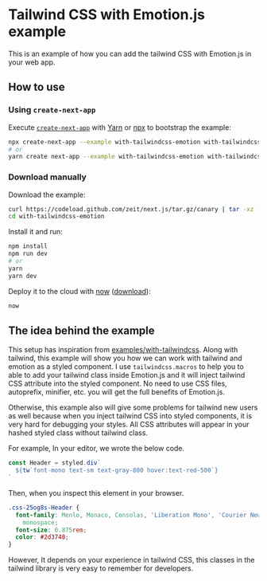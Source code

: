 # Tailwind CSS with Emotion.js example

This is an example of how you can add the tailwind CSS with Emotion.js in your web app.

## How to use

### Using `create-next-app`

Execute [`create-next-app`](https://github.com/segmentio/create-next-app) with [Yarn](https://yarnpkg.com/lang/en/docs/cli/create/) or [npx](https://github.com/zkat/npx#readme) to bootstrap the example:

```bash
npx create-next-app --example with-tailwindcss-emotion with-tailwindcss-emotion-app
# or
yarn create next-app --example with-tailwindcss-emotion with-tailwindcss-emotion-app
```

### Download manually

Download the example:

```bash
curl https://codeload.github.com/zeit/next.js/tar.gz/canary | tar -xz --strip=2 next.js-canary/examples/with-tailwindcss-emotion
cd with-tailwindcss-emotion
```

Install it and run:

```bash
npm install
npm run dev
# or
yarn
yarn dev
```

Deploy it to the cloud with [now](https://zeit.co/now) ([download](https://zeit.co/download)):

```bash
now
```

## The idea behind the example

This setup has inspiration from [examples/with-tailwindcss](https://github.com/zeit/next.js/blob/canary/examples/with-tailwindcss/README.md). Along with tailwind, this example will show you how we can work with tailwind and emotion as a styled component. I use `tailwindcss.macros` to help you to able to add your tailwind class inside Emotion.js and it will inject tailwind CSS attribute into the styled component. No need to use CSS files, autoprefix, minifier, etc. you will get the full benefits of Emotion.js.

Otherwise, this example also will give some problems for tailwind new users as well because when you inject tailwind CSS into styled components, it is very hard for debugging your styles. All CSS attributes will appear in your hashed styled class without tailwind class.

For example,
In your editor, we wrote the below code.

```js
const Header = styled.div`
  ${tw`font-mono text-sm text-gray-800 hover:text-red-500`}
`
```

Then, when you inspect this element in your browser.

```css
.css-25og8s-Header {
  font-family: Menlo, Monaco, Consolas, 'Liberation Mono', 'Courier New',
    monospace;
  font-size: 0.875rem;
  color: #2d3748;
}
```

However, It depends on your experience in tailwind CSS, this classes in the tailwind library is very easy to remember for developers.

